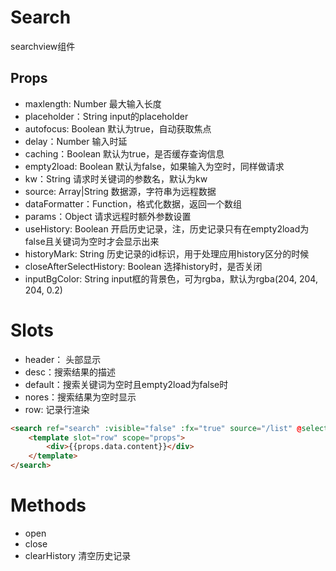 Search
======================
searchview组件

## Props

* maxlength: Number 最大输入长度
* placeholder：String input的placeholder
* autofocus: Boolean 默认为true，自动获取焦点
* delay：Number 输入时延
* caching：Boolean 默认为true，是否缓存查询信息
* empty2load: Boolean 默认为false，如果输入为空时，同样做请求
* kw：String 请求时关键词的参数名，默认为kw
* source: Array|String 数据源，字符串为远程数据
* dataFormatter：Function，格式化数据，返回一个数组
* params：Object 请求远程时额外参数设置
* useHistory: Boolean 开启历史记录，注，历史记录只有在empty2load为false且关键词为空时才会显示出来
* historyMark: String 历史记录的id标识，用于处理应用history区分的时候
* closeAfterSelectHistory: Boolean 选择history时，是否关闭
* inputBgColor: String input框的背景色，可为rgba，默认为rgba(204, 204, 204, 0.2)

# Slots

* header： 头部显示
* desc：搜索结果的描述
* default：搜索关键词为空时且empty2load为false时
* nores：搜索结果为空时显示
* row: 记录行渲染

```html
<search ref="search" :visible="false" :fx="true" source="/list" @select="select" :data-formatter="function(data){return data.data}">
    <template slot="row" scope="props">
        <div>{{props.data.content}}</div>
    </template>
</search>
```

# Methods

* open
* close
* clearHistory 清空历史记录
